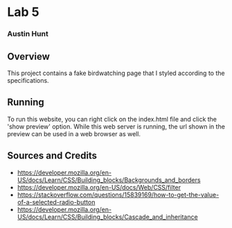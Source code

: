 # Lab 5
### Austin Hunt

## Overview

This project contains a fake birdwatching page that I styled according to the specifications.

## Running

To run this website, you can right click on the index.html file and click the 'show preview' option. While this web server is running, the url shown in the preview can be used in a web browser as well.

## Sources and Credits

* https://developer.mozilla.org/en-US/docs/Learn/CSS/Building_blocks/Backgrounds_and_borders
* https://developer.mozilla.org/en-US/docs/Web/CSS/filter 
* https://stackoverflow.com/questions/15839169/how-to-get-the-value-of-a-selected-radio-button 
* https://developer.mozilla.org/en-US/docs/Learn/CSS/Building_blocks/Cascade_and_inheritance 
